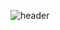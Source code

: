![header](https://capsule-render.vercel.app/api?type=waving&color=001d3d&height=150&text=Ebrinca64&fontColor=ffc300&animation=fadeIn&section=header)
<!--
**E-brinca64/E-brinca64** is a ✨ _special_ ✨ repository because its `README.md` (this file) appears on your GitHub profile.
&customColorList=0,2,2,5,30
Here are some ideas to get you started:

animation=fadeIn

- 🔭 I’m currently working on ...
- 🌱 I’m currently learning ...
- 👯 I’m looking to collaborate on ...
- 🤔 I’m looking for help with ...
- 💬 Ask me about ...
- 📫 How to reach me: ...
- 😄 Pronouns: ...
- ⚡ Fun fact: ...
-->
